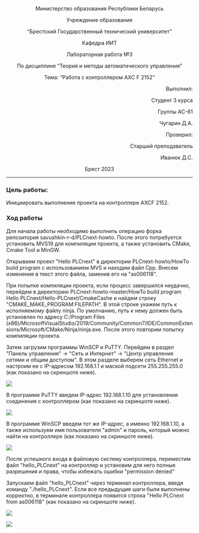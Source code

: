 <p align="center">Министерство образования Республики Беларусь</p>
<p align="center">Учреждение образования</p>
<p align="center">“Брестский Государственный технический университет”</p>
<p align="center">Кафедра ИИТ</p>

<p align="center">Лабораторная работа №3</p>
<p align="center">По дисциплине “Теория и методы автоматического управления”</p>
<p align="center">Тема: “Работа с контроллером AXC F 2152”</p>

<p align="right">Выполнил:</p>
<p align="right">Студент 3 курса</p>
<p align="right">Группы АС-61</p>
<p align="right">Чугарин Д.А.</p>
<p align="right">Проверил:</p>
<p align="right">Старший преподаватель</p>
<p align="right">Иванюк Д.С.</p>

<p align="center">Брест 2023</p>

---

### Цель работы: 
<p>Инициировать выполнение проекта на контроллере AXCF 2152.</p>

### Ход работы 
<p>Для начала работы необходимо выполнить операцию форка репозитория savushkin-r-d/PLCnext-howto. 
После этого потребуется установить MVS19 для компиляции проекта, а также установить CMake, Cmake Tool и MinGW.</p>

<p>Открываем проект "Hello PLCnext" в директории PLCnext-howto/HowTo build program с использованием MVS и находим файл Cpp. 
Внесем изменения в текст этого файла, заменив его на "as006118".</p>

<p>При попытке компиляции проекта, если процесс завершился неудачно, перейдем в директорию PLCnext-howto-master/HowTo build program Hello PLCnext/Hello-PLCnext/CmakeCashe и найдем строку "CMAKE_MAKE_PROGRAM:FILEPATH". В этой строке укажем путь к исполняемому файлу ninja. По умолчанию, путь к нему должен быть установлен по адресу C:/Program Files (x86)/MicrosoftVisualStudio/2019/Community/Common7/IDE/CommonExtensions/Microsoft/CMake/Ninja/ninja.exe. После этого повторим попытку компиляции проекта.</p>

<p>Затем загрузим программы WinSCP и PuTTY. Перейдем в раздел "Панель управления" -> "Сеть и Интернет" -> "Центр управления сетями и общим доступом". В этом разделе выберем сеть Ethernet и настроим ее с IP-адресом 192.168.1.1 и маской подсети 255.255.255.0 (как показано на скриншоте ниже).</p>

![](../../images/tsk3_connect.png)

<p>В программе PuTTY введем IP-адрес 192.168.1.10 для установления соединения с контроллером (как показано на скриншоте ниже).</p>

![](../../images/tsk3_putty_connect.png)
<p>В программе WinSCP введем тот же IP-адрес, а именно 192.168.1.10, а также используем имя пользователя "admin" и пароль, который можно найти на контроллере (как показано на скриншоте ниже).</p>

![](../../images/tsk3_login.png)
<p>После успешного входа в файловую систему контроллера, переместим файл "hello_PLCnext" на контроллер и установим для него полные разрешения и права, чтобы избежать ошибки "permission denied"</p>

<p>Запускаем файл "hello_PLCnext" через терминал контроллера, введя команду "./hello_PLCnext". Если все предыдущие шаги были выполнены корректно, в терминале контроллера появится строка "Hello PLCnext from as006118" (как показано на скриншоте ниже).</p>

![](../../images/tsk3_Lab3res.png)

![](../../images/tsk3_together.png)
